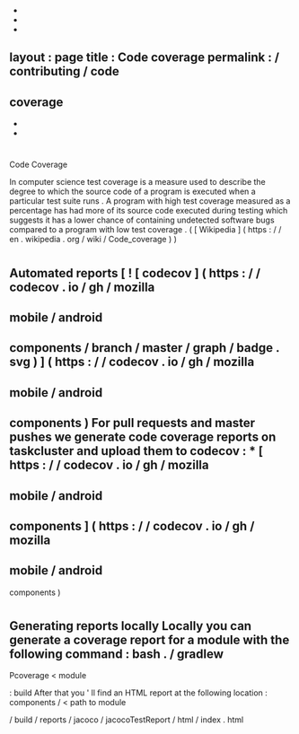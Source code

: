 -
-
-
layout
:
page
title
:
Code
coverage
permalink
:
/
contributing
/
code
-
coverage
-
-
-
#
Code
Coverage
>
In
computer
science
test
coverage
is
a
measure
used
to
describe
the
degree
to
which
the
source
code
of
a
program
is
executed
when
a
particular
test
suite
runs
.
A
program
with
high
test
coverage
measured
as
a
percentage
has
had
more
of
its
source
code
executed
during
testing
which
suggests
it
has
a
lower
chance
of
containing
undetected
software
bugs
compared
to
a
program
with
low
test
coverage
.
(
[
Wikipedia
]
(
https
:
/
/
en
.
wikipedia
.
org
/
wiki
/
Code_coverage
)
)
#
Automated
reports
[
!
[
codecov
]
(
https
:
/
/
codecov
.
io
/
gh
/
mozilla
-
mobile
/
android
-
components
/
branch
/
master
/
graph
/
badge
.
svg
)
]
(
https
:
/
/
codecov
.
io
/
gh
/
mozilla
-
mobile
/
android
-
components
)
For
pull
requests
and
master
pushes
we
generate
code
coverage
reports
on
taskcluster
and
upload
them
to
codecov
:
*
[
https
:
/
/
codecov
.
io
/
gh
/
mozilla
-
mobile
/
android
-
components
]
(
https
:
/
/
codecov
.
io
/
gh
/
mozilla
-
mobile
/
android
-
components
)
#
Generating
reports
locally
Locally
you
can
generate
a
coverage
report
for
a
module
with
the
following
command
:
bash
.
/
gradlew
-
Pcoverage
<
module
>
:
build
After
that
you
'
ll
find
an
HTML
report
at
the
following
location
:
components
/
<
path
to
module
>
/
build
/
reports
/
jacoco
/
jacocoTestReport
/
html
/
index
.
html
